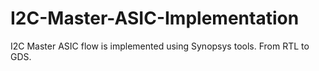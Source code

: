 # I2C-Master-ASIC-Implementation
I2C Master ASIC flow is implemented using Synopsys tools. From RTL to GDS.
